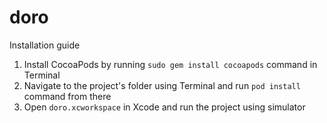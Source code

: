 # doro

Installation guide

1. Install CocoaPods by running `sudo gem install cocoapods` command in Terminal
2. Navigate to the project's folder using Terminal and run `pod install` command from there
3. Open `doro.xcworkspace` in Xcode and run the project using simulator
